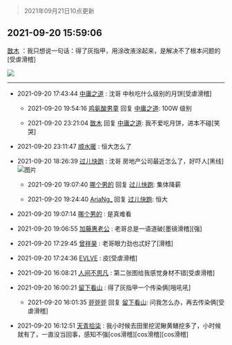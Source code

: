 > 2021年09月21日10点更新
<link rel="stylesheet" href="https://cdn.jsdelivr.net/gh/taotie6/sampleJSON@main/css/photo_show.css">
<meta name="referrer" content="no-referrer" />


 ## 2021-09-20 15:59:06 

 [㪚木](https://www.coolapk.com/feed/30127355?shareKey=MzA4NjNhZjQzMjVjNjE0ODNmOTc~) ：我只想说一句话：得了灰指甲，用涂改液涂起来，是解决不了根本问题的[受虐滑稽] 

<div class="album">
<img class="img-item" src="https://image.coolapk.com/feed/2021/0920/15/1081091_16d09d1e_4745_3472@1080x693.jpeg" />
</div>

 ------- 

- 2021-09-20 17:43:44 [中庸之道](uid=2894334) : 沈哥 中秋吃什么级别的月饼[受虐滑稽] 

    - 2021-09-20 19:54:16 [鸡氨酸男童](uid=2041334) 回复 [中庸之道](uid=2894334): 100W 级别 

    - 2021-09-20 23:21:04 [㪚木](uid=1081091) 回复 [中庸之道](uid=2894334): 我不爱吃月饼，进本不碰[笑哭] 

- 2021-09-20 23:11:47 [顺水暖](uid=2030768) : 恒大怎么了 

- 2021-09-20 18:26:39 [过儿快跑](uid=4122705) : 沈哥 房地产公司最近怎么了，好吓人[黑线] ![图片](https://image.coolapk.com/feed/2021/0920/18/4122705_2f151728_3597_3363@1080x2400.jpeg)

    - 2021-09-20 19:07:40 [哪个男的](uid=1057736) 回复 [过儿快跑](uid=4122705): 集体降薪 

    - 2021-09-20 19:24:40 [AriaNg_](uid=3504887) 回复 [过儿快跑](uid=4122705): 恒大 

- 2021-09-20 19:07:14 [哪个男的](uid=1057736) : 是真难看 

- 2021-09-20 19:06:55 [加藤惠老公](uid=1266680) : 老哥总是一语道破[墨镜滑稽][强] 

- 2021-09-20 17:29:45 [曾祥昊](uid=6695078) : 老哥眼力劲也忒好了[滑稽] 

- 2021-09-20 17:24:36 [EVLVE](uid=624501) : 皮[受虐滑稽] 

- 2021-09-20 16:08:21 [人间不思凡](uid=2080265) : 第二张图给我感觉身材不错[受虐滑稽] 

- 2021-09-20 16:00:21 [留下看山](uid=1654131) : 得了灰指甲一个传染俩[哦吼吼] 

    - 2021-09-20 16:01:35 [戼戼戼](uid=4044548) 回复 [留下看山](uid=1654131): 问我怎么办，再去传染俩[受虐滑稽] 

- 2021-09-20 16:12:51 [天青拾柒](uid=2874164) : 我小时候去田里挖泥鳅黄鳝挖多了，小时候就有了，一直没当回事，感知不强[cos滑稽][cos滑稽][cos滑稽] 

